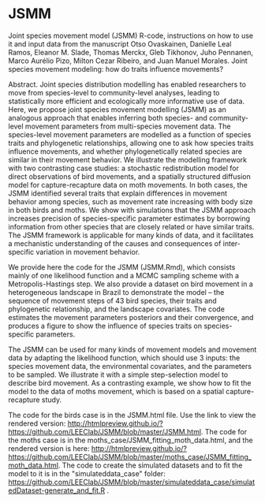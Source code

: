 # JSMM

Joint species movement model (JSMM) R-code, instructions on how to use it and input data from the manuscript Otso Ovaskainen, Danielle Leal Ramos, Eleanor M. Slade, Thomas Merckx, Gleb Tikhonov, Juho Pennanen, Marco Aurélio Pizo, Milton Cezar Ribeiro, and Juan Manuel Morales. Joint species movement modeling: how do traits influence movements?

Abstract. Joint species distribution modelling has enabled researchers to move from species-level to community-level analyses, leading to statistically more efficient and ecologically more informative use of data. Here, we propose joint species movement modelling (JSMM) as an analogous approach that enables inferring both species- and community-level movement parameters from multi-species movement data. The species-level movement parameters are modelled as a function of species traits and phylogenetic relationships, allowing one to ask how species traits influence movements, and whether phylogenetically related species are similar in their movement behavior. We illustrate the modelling framework with two contrasting case studies: a stochastic redistribution model for direct observations of bird movements, and a spatially structured diffusion model for capture-recapture data on moth movements. In both cases, the JSMM identified several traits that explain differences in movement behavior among species, such as movement rate increasing with body size in both birds and moths. We show with simulations that the JSMM approach increases precision of species-specific parameter estimates by borrowing information from other species that are closely related or have similar traits. The JSMM framework is applicable for many kinds of data, and it facilitates a mechanistic understanding of the causes and consequences of inter-specific variation in movement behavior.

We provide here the code for the JSMM (JSMM.Rmd), which consists mainly of one likelihood function and a MCMC sampling scheme with a Metropolis-Hastings step. We also provide a dataset on bird movement in a heterogeneous landscape in Brazil to demonstrate the model – the sequence of movement steps of 43 bird species, their traits and phylogenetic relationship, and the landscape covariates. The code estimates the movement parameters posteriors and their convergence, and produces a figure to show the influence of species traits on species-specific parameters.  
  
The JSMM can be used for many kinds of movement models and movement data by adapting the likelihood function, which should use 3 inputs: the species movement data, the environmental covariates, and the parameters to be sampled. We illustrate it with a simple step-selection model to describe bird movement. As a contrasting example, we show how to fit the model to the data of moths movement, which is based on a spatial capture-recapture study.
  
The code for the birds case is in the JSMM.html file. Use the link to view the rendered version: http://htmlpreview.github.io/?https://github.com/LEEClab/JSMM/blob/master/JSMM.html. The code for the moths case is in the moths_case/JSMM_fitting_moth_data.html, and the rendered version is here: http://htmlpreview.github.io/?https://github.com/LEEClab/JSMM/blob/master/moths_case/JSMM_fitting_moth_data.html. The code to create the simulated datasets and to fit the model to it is in the "simulateddata_case" folder: https://github.com/LEEClab/JSMM/blob/master/simulateddata_case/simulatedDataset-generate_and_fit.R .
